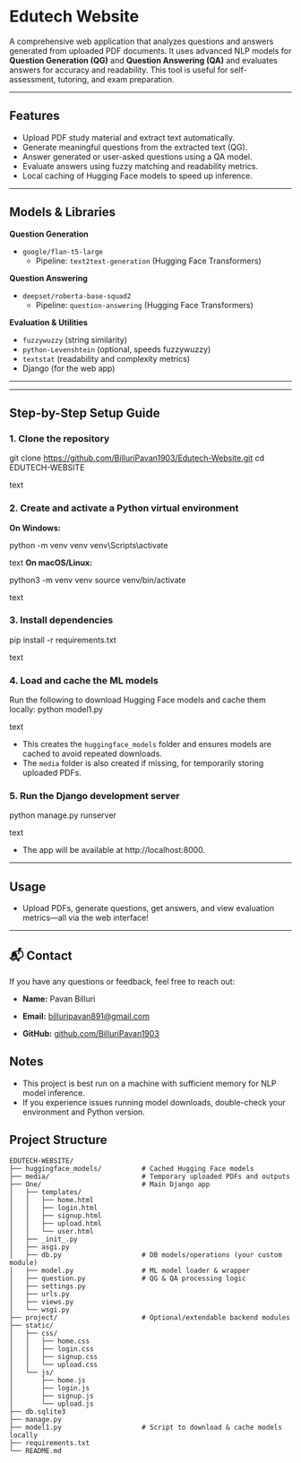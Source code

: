 
# Edutech Website

A comprehensive web application that analyzes questions and answers generated from uploaded PDF documents. It uses advanced NLP models for **Question Generation (QG)** and **Question Answering (QA)** and evaluates answers for accuracy and readability. This tool is useful for self-assessment, tutoring, and exam preparation.

---

## Features

- Upload PDF study material and extract text automatically.
- Generate meaningful questions from the extracted text (QG).
- Answer generated or user-asked questions using a QA model.
- Evaluate answers using fuzzy matching and readability metrics.
- Local caching of Hugging Face models to speed up inference.

---

## Models & Libraries

**Question Generation**
- `google/flan-t5-large`
  - Pipeline: `text2text-generation` (Hugging Face Transformers)

**Question Answering**
- `deepset/roberta-base-squad2`
  - Pipeline: `question-answering` (Hugging Face Transformers)

**Evaluation & Utilities**
- `fuzzywuzzy` (string similarity)
- `python-Levenshtein` (optional, speeds fuzzywuzzy)
- `textstat` (readability and complexity metrics)
- Django (for the web app)

---



---

## Step-by-Step Setup Guide

### 1. Clone the repository
git clone https://github.com/BilluriPavan1903/Edutech-Website.git
cd EDUTECH-WEBSITE

text

### 2. Create and activate a Python virtual environment
**On Windows:**


python -m venv venv
venv\Scripts\activate

text
**On macOS/Linux:**


python3 -m venv venv
source venv/bin/activate

text

### 3. Install dependencies
pip install -r requirements.txt

text

### 4. Load and cache the ML models
Run the following to download Hugging Face models and cache them locally:
python model1.py

text
- This creates the `huggingface_models` folder and ensures models are cached to avoid repeated downloads.
- The `media` folder is also created if missing, for temporarily storing uploaded PDFs.

### 5. Run the Django development server
python manage.py runserver

text
- The app will be available at http://localhost:8000.

---

## Usage

- Upload PDFs, generate questions, get answers, and view evaluation metrics—all via the web interface!

---

## 📬 Contact

If you have any questions or feedback, feel free to reach out:

- **Name:** Pavan Billuri  
- **Email:** billuripavan891@gmail.com  
 
- **GitHub:** [github.com/BilluriPavan1903](https://github.com/BilluriPavan1903)  


## Notes

- This project is best run on a machine with sufficient memory for NLP model inference.
- If you experience issues running model downloads, double-check your environment and Python version.


## Project Structure

```text
EDUTECH-WEBSITE/
├── huggingface_models/          # Cached Hugging Face models
├── media/                       # Temporary uploaded PDFs and outputs
├── One/                         # Main Django app
│   ├── templates/
│   │   ├── home.html
│   │   ├── login.html
│   │   ├── signup.html
│   │   ├── upload.html
│   │   └── user.html
│   ├── _init_.py
│   ├── asgi.py
│   ├── db.py                    # DB models/operations (your custom module)
│   ├── model.py                 # ML model loader & wrapper
│   ├── question.py              # QG & QA processing logic
│   ├── settings.py
│   ├── urls.py
│   ├── views.py
│   └── wsgi.py
├── project/                     # Optional/extendable backend modules
├── static/
│   ├── css/
│   │   ├── home.css
│   │   ├── login.css
│   │   ├── signup.css
│   │   └── upload.css
│   └── js/
│       ├── home.js
│       ├── login.js
│       ├── signup.js
│       └── upload.js
├── db.sqlite3
├── manage.py
├── model1.py                    # Script to download & cache models locally
├── requirements.txt
└── README.md

